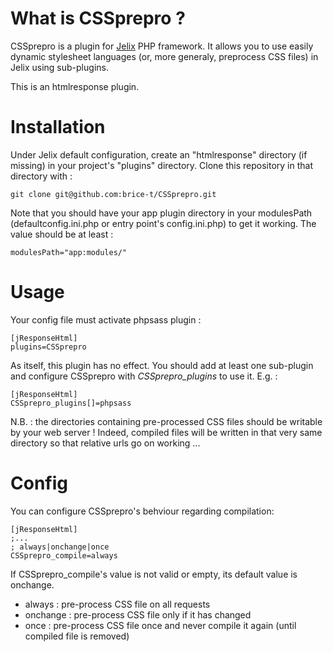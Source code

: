 What is CSSprepro ?
==============================

CSSprepro is a plugin for [Jelix](http://jelix.org) PHP framework. It allows you to use easily dynamic stylesheet languages (or, more generaly, preprocess CSS files) in Jelix using sub-plugins.

This is an htmlresponse plugin.



Installation
============

Under Jelix default configuration, create an "htmlresponse" directory (if missing) in your project's "plugins" directory.
Clone this repository in that directory with :

    git clone git@github.com:brice-t/CSSprepro.git


Note that you should have your app plugin directory in your modulesPath (defaultconfig.ini.php or entry point's config.ini.php) to get it working.
The value should be at least :

    modulesPath="app:modules/"



Usage
=====

Your config file must activate phpsass plugin :

    [jResponseHtml]
    plugins=CSSprepro

As itself, this plugin has no effect. You should add at least one sub-plugin and configure CSSprepro with _CSSprepro\_plugins_ to use it. E.g. :

    [jResponseHtml]
    CSSprepro_plugins[]=phpsass

N.B. : the directories containing pre-processed CSS files should be writable by your web server ! Indeed, compiled files will be written in that very same directory so that relative urls go on working ...




Config
======

You can configure CSSprepro's behviour regarding compilation:

    [jResponseHtml]
    ;...
    ; always|onchange|once
    CSSprepro_compile=always

If CSSprepro\_compile's value is not valid or empty, its default value is onchange.

* always : pre-process CSS file on all requests
* onchange : pre-process CSS file only if it has changed
* once : pre-process CSS file once and never compile it again (until compiled file is removed)

